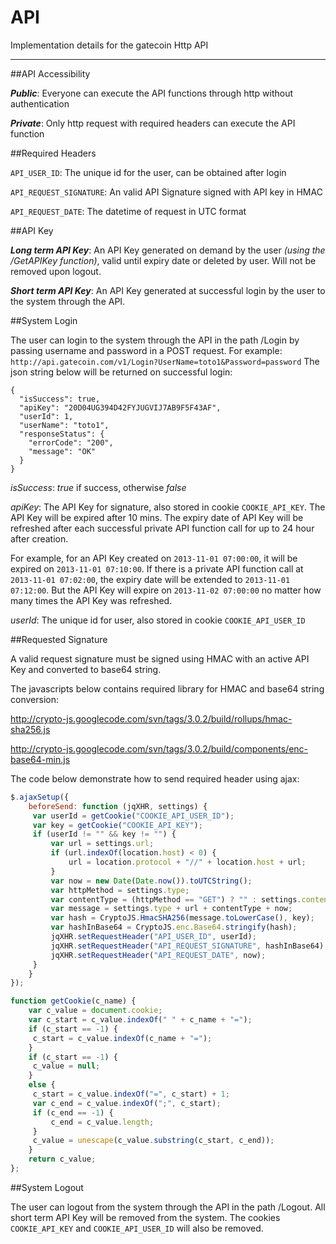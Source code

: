 API
===

Implementation details for the gatecoin Http API

---

##API Accessibility

__*Public*__: Everyone can execute the API functions through http without authentication

__*Private*__: Only http request with required headers can execute the API function


##Required Headers

`API_USER_ID`: The unique id for the user, can be obtained after login

`API_REQUEST_SIGNATURE`: An valid API Signature signed with API key in HMAC

`API_REQUEST_DATE`: The datetime of request in UTC format


##API Key

__*Long term API Key*__: An API Key generated on demand by the user *(using the /GetAPIKey function)*, valid until expiry date or deleted by user. Will not be removed upon logout.

__*Short term API Key*__: An API Key generated at successful login by the user to the system through the API.

##System Login

The user can login to the system through the API in the path /Login by passing username and password in a POST request. For example: `http://api.gatecoin.com/v1/Login?UserName=toto1&Password=password`
The json string below will be returned on successful login:
```
{
  "isSuccess": true,
  "apiKey": "20D04UG394D42FYJUGVIJ7AB9F5F43AF",
  "userId": 1,
  "userName": "toto1",
  "responseStatus": {
    "errorCode": "200",
    "message": "OK"
  }
}
```

*isSuccess*: *true* if success, otherwise *false*

*apiKey*: The API Key for signature, also stored in cookie `COOKIE_API_KEY`. The API Key will be expired after 10 mins. The expiry date of API Key will be refreshed after each successful private API function call for up to 24 hour after creation.

For example, for an API Key created on `2013-11-01 07:00:00`, it will be expired on `2013-11-01 07:10:00`. If there is a private API function call at `2013-11-01 07:02:00`, the expiry date will be extended to `2013-11-01 07:12:00`. But the API Key will expire on `2013-11-02 07:00:00` no matter how many times the API Key was refreshed.

*userId*: The unique id for user, also stored in cookie `COOKIE_API_USER_ID`


##Requested Signature

A valid request signature must be signed using HMAC with an active API Key and converted to base64 string.

The javascripts below contains required library for HMAC and base64 string conversion:

http://crypto-js.googlecode.com/svn/tags/3.0.2/build/rollups/hmac-sha256.js

http://crypto-js.googlecode.com/svn/tags/3.0.2/build/components/enc-base64-min.js

The code below demonstrate how to send required header using ajax:

```javascript
$.ajaxSetup({
    beforeSend: function (jqXHR, settings) {
   	 var userId = getCookie("COOKIE_API_USER_ID");
   	 var key = getCookie("COOKIE_API_KEY");
   	 if (userId != "" && key != "") {
   		 var url = settings.url;
   		 if (url.indexOf(location.host) < 0) {
   			 url = location.protocol + "//" + location.host + url;
   		 }
   		 var now = new Date(Date.now()).toUTCString();
   		 var httpMethod = settings.type;
   		 var contentType = (httpMethod == "GET") ? "" : settings.contentType;
   		 var message = settings.type + url + contentType + now;
   		 var hash = CryptoJS.HmacSHA256(message.toLowerCase(), key);
   		 var hashInBase64 = CryptoJS.enc.Base64.stringify(hash);
   		 jqXHR.setRequestHeader("API_USER_ID", userId);
   		 jqXHR.setRequestHeader("API_REQUEST_SIGNATURE", hashInBase64);
   		 jqXHR.setRequestHeader("API_REQUEST_DATE", now);
   	 }
    }
});

function getCookie(c_name) {
    var c_value = document.cookie;
    var c_start = c_value.indexOf(" " + c_name + "=");
    if (c_start == -1) {
   	 c_start = c_value.indexOf(c_name + "=");
    }
    if (c_start == -1) {
   	 c_value = null;
    }
    else {
   	 c_start = c_value.indexOf("=", c_start) + 1;
   	 var c_end = c_value.indexOf(";", c_start);
   	 if (c_end == -1) {
   		 c_end = c_value.length;
   	 }
   	 c_value = unescape(c_value.substring(c_start, c_end));
    }
    return c_value;
};
```
##System Logout

The user can logout from the system through the API in the path /Logout. All short term API Key will be removed from the system. The cookies `COOKIE_API_KEY` and `COOKIE_API_USER_ID` will also be removed.



